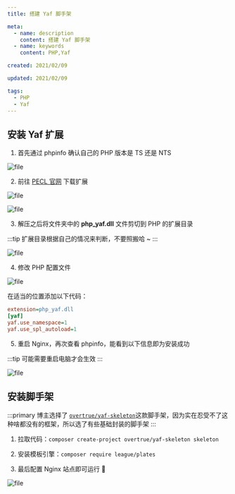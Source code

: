 ```yaml
---
title: 搭建 Yaf 脚手架

meta:
  - name: description
    content: 搭建 Yaf 脚手架
  - name: keywords
    content: PHP,Yaf

created: 2021/02/09

updated: 2021/02/09

tags:
  - PHP
  - Yaf
---
```


## 安装 Yaf 扩展

1. 首先通过 phpinfo 确认自己的 PHP 版本是 TS 还是 NTS

![file](https://qiniuyun.learnku.fit/vuepress/%E6%90%AD%E5%BB%BA%20Yaf%20%E8%84%9A%E6%89%8B%E6%9E%B6/thread-safety.png)

2. 前往 [PECL 官网](http://pecl.php.net/package/yaf) 下载扩展

![file](https://qiniuyun.learnku.fit/vuepress/%E6%90%AD%E5%BB%BA%20Yaf%20%E8%84%9A%E6%89%8B%E6%9E%B6/dll.png)

![file](https://qiniuyun.learnku.fit/vuepress/%E6%90%AD%E5%BB%BA%20Yaf%20%E8%84%9A%E6%89%8B%E6%9E%B6/download.png)

3. 解压之后将文件夹中的 **php_yaf.dll** 文件剪切到 PHP 的扩展目录

:::tip
扩展目录根据自己的情况来判断，不要照搬哈 ~
:::

![file](https://qiniuyun.learnku.fit/vuepress/%E6%90%AD%E5%BB%BA%20Yaf%20%E8%84%9A%E6%89%8B%E6%9E%B6/extension_dir.png)

4. 修改 PHP 配置文件

![file](https://qiniuyun.learnku.fit/vuepress/%E6%90%AD%E5%BB%BA%20Yaf%20%E8%84%9A%E6%89%8B%E6%9E%B6/ini.png)

在适当的位置添加以下代码：

```ini
extension=php_yaf.dll
[yaf]
yaf.use_namespace=1
yaf.use_spl_autoload=1
```

5. 重启 Nginx，再次查看 phpinfo，能看到以下信息即为安装成功

:::tip
可能需要重启电脑才会生效
:::

![file](https://qiniuyun.learnku.fit/vuepress/%E6%90%AD%E5%BB%BA%20Yaf%20%E8%84%9A%E6%89%8B%E6%9E%B6/success.png)

## 安装脚手架

:::primary
博主选择了 [`overtrue/yaf-skeleton`](https://github.com/overtrue/yaf-skeleton)这款脚手架，因为实在忍受不了这种啥都没有的框架，所以选了有些基础封装的脚手架
:::

1. 拉取代码：`composer create-project overtrue/yaf-skeleton skeleton`

2. 安装模板引擎：`composer require league/plates`

3. 最后配置 Nginx 站点即可运行 :tada:

![file](https://qiniuyun.learnku.fit/vuepress/%E6%90%AD%E5%BB%BA%20Yaf%20%E8%84%9A%E6%89%8B%E6%9E%B6/website.png)
